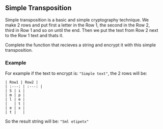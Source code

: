 ## Simple Transposition

Simple transposition is a basic and simple cryptography technique. We make 2 rows and put first a letter in the Row 1, the second in the Row 2, third in Row 1 and so on until the end. Then we put the text from Row 2 next to the Row 1 text and thats it.

Complete the function that recieves a string and encrypt it with this simple transposition.

### Example
For example if the text to encrypt is: `"Simple text"`, the 2 rows will be:

    | Row1 | Row2 |
    | :---: | :---: |
    | S | i |
    | m | p |
    | l | e |
    |   | t |
    | e | x |
    | t |   |

So the result string will be: `"Sml etipetx"`
